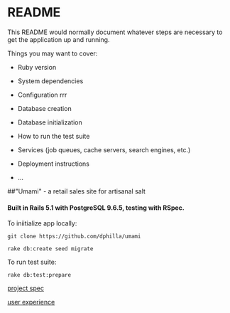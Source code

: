 # README

This README would normally document whatever steps are necessary to get the
application up and running.

Things you may want to cover:

* Ruby version

* System dependencies

* Configuration
rrr
* Database creation

* Database initialization

* How to run the test suite

* Services (job queues, cache servers, search engines, etc.)

* Deployment instructions

* ...


##"Umami" - a retail sales site for artisanal salt

#### Built in Rails 5.1 with PostgreSQL 9.6.5, testing with RSpec.

To iniitialize app locally:

` git clone https://github.com/dphilla/umami `

` rake db:create seed migrate `

To run test suite:

` rake db:test:prepare `


[project spec](http://backend.turing.io/module2/projects/little_shop)

[user experience](http://backend.turing.io/module2/projects/little_user_stories)


